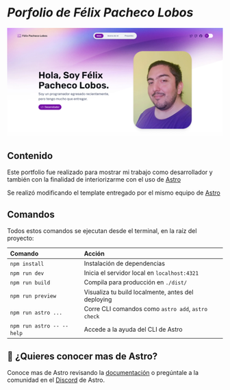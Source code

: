 # _Porfolio de Félix Pacheco Lobos_

![Alt text](public/print-portfolio.png)

## Contenido

Este portfolio fue realizado para mostrar mi trabajo como desarrollador y también con la finalidad de interiorizarme con el uso de <a href="https://astro.build/" target="_blank" rel="noopener noreferrer">Astro</a>

Se realizó modificando el template entregado por el mismo equipo de <a href="https://astro.build/" target="_blank" rel="noopener noreferrer">Astro</a>

## Comandos

Todos estos comandos se ejecutan desde el terminal, en la raíz del proyecto:

| Comando                   | Acción                                             |
| :------------------------ | :------------------------------------------------- |
| `npm install`             | Instalación de dependencias                        |
| `npm run dev`             | Inicia el servidor local en `localhost:4321`       |
| `npm run build`           | Compila para producción en `./dist/`               |
| `npm run preview`         | Visualiza tu build localmente, antes del deploying |
| `npm run astro ...`       | Corre CLI comandos como `astro add`, `astro check` |
| `npm run astro -- --help` | Accede a la ayuda del CLI de Astro                 |

## 👀 ¿Quieres conocer mas de Astro?

Conoce mas de Astro revisando la [documentación](https://docs.astro.build) o pregúntale a la comunidad en el [Discord](https://astro.build/chat) de Astro.
